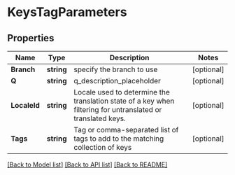 # KeysTagParameters

## Properties

Name | Type | Description | Notes
------------ | ------------- | ------------- | -------------
**Branch** | **string** | specify the branch to use | [optional] 
**Q** | **string** | q_description_placeholder | [optional] 
**LocaleId** | **string** | Locale used to determine the translation state of a key when filtering for untranslated or translated keys. | [optional] 
**Tags** | **string** | Tag or comma-separated list of tags to add to the matching collection of keys | [optional] 

[[Back to Model list]](../README.md#documentation-for-models) [[Back to API list]](../README.md#documentation-for-api-endpoints) [[Back to README]](../README.md)


